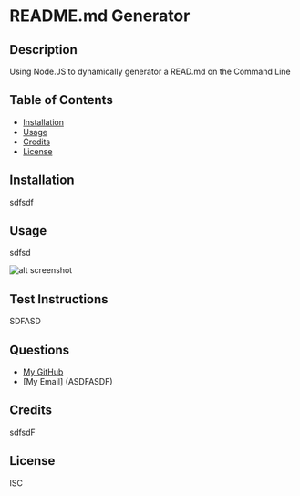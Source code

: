 # README.md Generator
  

  ## Description 

  Using Node.JS to dynamically generator a READ.md on the Command Line

  ## Table of Contents

 - [Installation](#installation)
 - [Usage](#usage)
 - [Credits](#credits)
 - [License](#license)

 ## Installation

  sdfsdf

## Usage

 sdfsd

![alt screenshot](assets/images/screenshot.png)


## Test Instructions

 SDFASD

## Questions

  - [My GitHub](ASDFASDF)
  - [My Email] (ASDFASDF)


 ## Credits

 sdfsdF


## License 

ISC











  